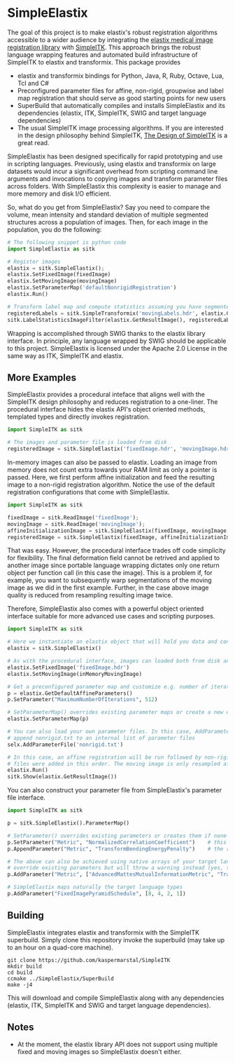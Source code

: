 SimpleElastix
=============

The goal of this project is to make elastix's robust registration algorithms accessible to a wider audience by integrating the [elastix medical image registration library](http://elastix.isi.uu.nl/ "Elastix website") with [SimpleITK](https://github.com/SimpleITK/SimpleITK "SimpleITK github repository"). This approach brings the robust language wrapping features and automated build infrastructure of SimpleITK to elastix and transformix. This package provides

- elastix and transformix bindings for Python, Java, R, Ruby, Octave, Lua, Tcl and C#
- Preconfigured parameter files for affine, non-rigid, groupwise and label map registration that should serve as good starting points for new users
- SuperBuild that automatically compiles and installs SimpleElastix and its dependencies (elastix, ITK, SimpleITK, SWIG and target language dependencies)
- The usual SimpleITK image processing algorithms. If you are interested in the design philosophy behind SimpleITK, [The Design of SimpleITK](http://www.ncbi.nlm.nih.gov/pmc/articles/PMC3874546/ "PubMed article") is a great read.

SimpleElastix has been designed specifically for rapid prototyping and use in scripting languages. Previously, using elastix and transformix on large datasets would incur a significant overhead from scripting command line arguments and invocations to copying images and transform parameter files across folders. With SimpleElastix this complexity is easier to manage and more memory and disk I/O efficient. 

So, what do you get from SimpleElastix? Say you need to compare the volume, mean intensity and standard deviation of multiple segmented structures across a population of images. Then, for each image in the population, you do the following:

```python
# The following snippet is python code
import SimpleElastix as sitk

# Register images
elastix = sitk.SimpleElastix();
elastix.SetFixedImage(fixedImage)
elastix.SetMovingImage(movingImage)
elastix.SetParameterMap('defaultNonrigidRegistration')
elastix.Run()

# Transform label map and compute statistics assuming you have segmented the moving image
registeredLabels = sitk.SimpleTransformix('movingLabels.hdr', elastix.GetTransformParameters())
sitk.LabelStatisticsImageFilter(elastix.GetResultImage(), registeredLabels)
```

Wrapping is accomplished through SWIG thanks to the elastix library interface. In principle, any language wrapped by SWIG should be applicable to this project. SimpleElastix is licensed under the Apache 2.0 License in the same way as ITK, SimpleITK and elastix.

More Examples
--------

SimpleElastix provides a procedural inteface that aligns well with the SimpleITK design philosophy and reduces registration to a one-liner. The procedural interface hides the elastix API's object oriented methods, templated types and directly invokes registration. 

```python
import SimpleITK as sitk

# The images and parameter file is loaded from disk
registeredImage = sitk.SimpleElastix('fixedImage.hdr', 'movingImage.hdr', 'parameterfile.txt')
```

In-memory images can also be passed to elastix. Loading an image from memory does not count extra towards your RAM limit as only a pointer is passed. Here, we first perform affine initialization and feed the resulting image to a non-rigid registration algorithm. Notice the use of the default registration configurations that come with SimpleElastix.

```python
import SimpleITK as sitk

fixedImage = sitk.ReadImage('fixedImage');
movingImage = sitk.ReadImage('movingImage');
affineInitializationImage = sitk.SimpleElastix(fixedImage, movingImage, 'defaultAffineParameterMap')
registeredImage = sitk.SimpleElastix(fixedImage, affineInitializationImage, 'defaultNonrigidParameterMap')
```

That was easy. However, the procedural interface trades off code simplicity for flexibility. The final deformation field cannot be retrived and applied to another image since portable language wrapping dictates only one return object per function call (in this case the image). This is a problem if, for example, you want to subsequently warp segmentations of the moving image as we did in the first example. Further, in the case above image quality is reduced from resampling resulting image twice.

Therefore, SimpleElastix also comes with a powerful object oriented interface suitable for more advanced use cases and scripting purposes.

```python
import SimpleITK as sitk

# Here we instantiate an elastix object that will hold you data and configuration
elastix = sitk.SimpleElastix()

# As with the procedural interface, images can loaded both from disk and memory.
elastix.SetFixedImage('fixedImage.hdr')
elastix.SetMovingImage(inMemoryMovingImage)

# Get a preconfigured parameter map and customize e.g. number of iterations to suit your needs
p = elastix.GetDefaultAffineParameters()
p.SetParameter("MaximumNumberOfIterations", 512)

# SetParameterMap() overrides existing parameter maps or create a new one if none exist
elastix.SetParameterMap(p)

# You can also load your own parameter files. In this case, AddParameterFile() will
# append nonrigid.txt to an internal list of parameter files
selx.AddParameterFile('nonrigid.txt')

# In this case, an affine registration will be run followed by non-rigid registration since the parameter
# files were added in this order. The moving image is only resampled after both registrations have run
elastix.Run()
sitk.Show(elastix.GetResultImage())
```

You can also construct your parameter file from SimpleElastix's parameter file interface.

```python
import SimpleITK as sitk

p = sitk.SimpleElastix().ParameterMap()

# SetParameter() overrides existing parameters or creates them if none exist
p.SetParameter("Metric", "NormalizedCorrelationCoefficient")    # this overrides any previous declaration
p.AppendParameter("Metric", "TransformBendingEnergyPenalty")    # the registration now uses two metrics

# The above can also be achieved using native arrays of your target language. AddParameter() does not 
# override existing parameters but will throw a warning instead (yes, this would throw a warning)
p.AddParameter("Metric", ["AdvancedMattesMutualInformationMetric", "TransformBendingEnergyPenalty"])

# SimpleElastix maps naturally the target language types
p.AddParameter("FixedImagePyramidSchedule", [8, 4, 2, 1])
```

Building
--------

SimpleElastix integrates elastix and transformix with the SimpleITK superbuild. Simply clone this repository invoke the superbuild (may take up to an hour on a quad-core machine).

```
git clone https://github.com/kaspermarstal/SimpleITK
mkdir build
cd build
ccmake ../SimpleElastix/SuperBuild
make -j4
```

This will download and compile SimpleElastix along with any dependencies (elastix, ITK, SimpleITK and SWIG and target language dependencies).

Notes
-----
- At the moment, the elastix library API does not support using multiple fixed and moving images so SimpleElastix doesn't either. 
